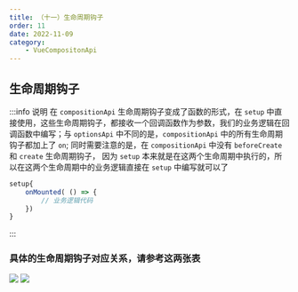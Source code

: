 ```yaml
---
title: （十一）生命周期钩子
order: 11
date: 2022-11-09
category:
    - VueCompositonApi
---
```


## 生命周期钩子
:::info 说明
在 `compositionApi` 生命周期钩子变成了函数的形式，在 `setup` 中直接使用，这些生命周期钩子，都接收一个回调函数作为参数，我们的业务逻辑在回调函数中编写；与 `optionsApi` 中不同的是，`compositionApi` 中的所有生命周期钩子都加上了 `on`; 同时需要注意的是，在 `compositionApi` 中没有 `beforeCreate` 和 `create` 生命周期钩子， 因为 `setup` 本来就是在这两个生命周期中执行的，所以在这两个生命周期中的业务逻辑直接在 `setup` 中编写就可以了
```js
setup{
    onMounted( () => {
        // 业务逻辑代码
    })
}
```
:::

### 具体的生命周期钩子对应关系，请参考这两张表

![](https://image.zswei.xyz//img/compositionApi-11-2.jpg)
![](https://image.zswei.xyz//img/compositionApi-11-1.png)
